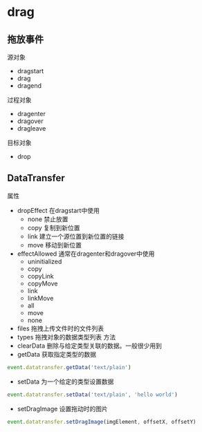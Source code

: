 # drag
## 拖放事件
源对象
- dragstart
- drag
- dragend

过程对象
- dragenter
- dragover
- dragleave

目标对象
- drop

## DataTransfer
属性
- dropEffect 在dragstart中使用
  + none 禁止放置
  + copy 复制到新位置
  + link 建立一个源位置到新位置的链接
  + move 移动到新位置
- effectAllowed 通常在dragenter和dragover中使用
  + uninitialized
  + copy
  + copyLink
  + copyMove
  + link
  + linkMove
  + all
  + move
  + none
- files 拖拽上传文件时的文件列表
- types 拖拽对象的数据类型列表
方法
- clearData 删除与给定类型关联的数据。一般很少用到
- getData 获取指定类型的数据
```javascript
event.datatransfer.getData('text/plain')
```
- setData 为一个给定的类型设置数据
```javascript
event.datatransfer.setData('text/plain', 'hello world')
```
- setDragImage 设置拖动时的图片
```javascript
event.datatransfer.setDragImage(imgElement, offsetX, offsetY)
```
